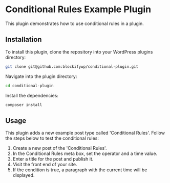 # Conditional Rules Example Plugin

This plugin demonstrates how to use conditional rules in a plugin.

## Installation

To install this plugin, clone the repository into your WordPress plugins
directory:

```bash
git clone git@github.com:blockifywp/conditional-plugin.git
```

Navigate into the plugin directory:

```bash
cd conditional-plugin
```

Install the dependencies:

```bash
composer install
```

## Usage

This plugin adds a new example post type called 'Conditional Rules'. Follow the
steps below to test the conditional rules:

1. Create a new post of the 'Conditional Rules'.
2. In the Conditional Rules meta box, set the operator and a time value.
3. Enter a title for the post and publish it.
4. Visit the front end of your site.
5. If the condition is true, a paragraph with the current time will be
   displayed.
